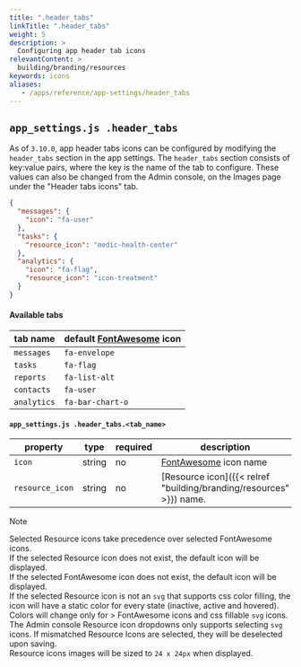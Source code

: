 ```yaml
---
title: ".header_tabs"
linkTitle: ".header_tabs"
weight: 5
description: >
  Configuring app header tab icons
relevantContent: >
  building/branding/resources
keywords: icons
aliases:
   - /apps/reference/app-settings/header_tabs
---
```


## `app_settings.js .header_tabs`
As of `3.10.0`, app header tabs icons can be configured by modifying the `header_tabs` section in the app settings.
The `header_tabs` section consists of key:value pairs, where the key is the name of the tab to configure.
These values can also be changed from the Admin console, on the Images page under the "Header tabs icons" tab.

```json
{
  "messages": {
    "icon": "fa-user"
  },
  "tasks": {
    "resource_icon": "medic-health-center"
  },
  "analytics": {
    "icon": "fa-flag",
    "resource_icon": "icon-treatment"
  }
}
```

#### Available tabs

| tab name | default [FontAwesome](https://fontawesome.com/v4.7.0/) icon |
| ---------| -------------|
| `messages` | `fa-envelope` |
| `tasks` | `fa-flag` |
| `reports` | `fa-list-alt` |
| `contacts` | `fa-user` |
| `analytics` | `fa-bar-chart-o` |

#### `app_settings.js .header_tabs.<tab_name>`

| property | type | required | description |
| -------- | ---- | -------- | ----------- |
| `icon` | string | no | [FontAwesome](https://fontawesome.com/v4.7.0/) icon name |
| `resource_icon` | string | no | [Resource icon]({{<  relref "building/branding/resources" >}}) name.

> [!NOTE]
> Selected Resource icons take precedence over selected FontAwesome icons.  
> If the selected Resource icon does not exist, the default icon will be displayed.   
> If the selected FontAwesome icon does not exist, the default icon will be displayed.    
> If the selected Resource icon is not an `svg` that supports css color filling, the icon will have a static color for every state (inactive, active and hovered). Colors will change only for > FontAwesome icons and css fillable `svg` icons.     
> The Admin console Resource icon dropdowns only supports selecting `svg` icons. If mismatched Resource Icons are selected, they will be deselected upon saving.     
> Resource icons images will be sized to `24 x 24px` when displayed. 
